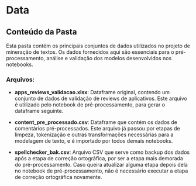 # Data

## Conteúdo da Pasta

Esta pasta contém os principais conjuntos de dados utilizados no projeto de mineração de textos. Os dados fornecidos aqui são essenciais para o pré-processamento, análise e validação dos modelos desenvolvidos nos notebooks.

### Arquivos:

- **apps_reviews_validacao.xlsx**: Dataframe original, contendo um conjunto de dados de validação de reviews de aplicativos. Este arquivo é utilizado pelo notebook de pré-processamento, para gerar o dataframe seguinte.
  
- **content_pre_processado.csv**: Dataframe que contém os dados de comentários pré-processados. Este arquivo já passou por etapas de limpeza, tokenização e outras transformações necessárias para a modelagem de texto, e é importado por todos demais notebooks.
  
- **spellchecker_bak.csv**: Arquivo CSV que serve como backup dos dados após a etapa de correção ortográfica, por ser a etapa mais demorada do pré-processamento. Caso queira atualizar alguma etapa depois dela no notebook de pré-processamento, não é necessário executar a etapa de correção ortográfica novamente.